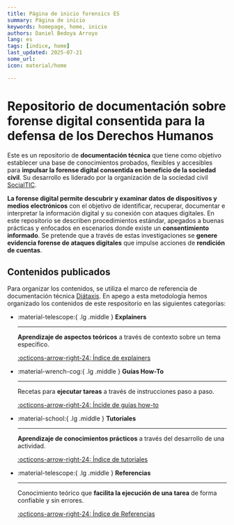 ```yaml
---
title: Página de inicio forensics ES
summary: Página de inicio 
keywords: homepage, home, inicio
authors: Daniel Bedoya Arroyo
lang: es
tags: [indice, home]
last_updated: 2025-07-21
some_url:
icon: material/home

---
```



# Repositorio de documentación sobre forense digital consentida para la defensa de los Derechos Humanos


Este es un repositorio de **documentación técnica** que tiene como objetivo establecer una base de conocimientos probados, flexibles y accesibles para **impulsar la forense digital consentida en beneficio de la sociedad civil**. Su desarrollo es liderado por la organización de la sociedad civil [SocialTIC](https://socialtic.org). 

**La forense digital permite descubrir y examinar datos de dispositivos y medios electrónicos** con el objetivo de identificar, recuperar, documentar e interpretar la información digital y su conexión con ataques digitales. En este repositorio se describen procedimientos estándar, apegados a buenas prácticas y enfocados en escenarios donde existe un **consentimiento informado**. Se pretende que a través de estas investigaciones se **genere evidencia forense de ataques digitales** que impulse acciones de **rendición de cuentas**.

## Contenidos publicados

Para organizar los contenidos, se utiliza el marco de referencia de documentación técnica [Diátaxis](https://diataxis.fr/). En apego a esta metodología hemos organizado los contenidos de este respositorio en las siguientes categorías: 

<div class="grid cards" markdown>

-   :material-telescope:{ .lg .middle } __Explainers__

    ---

    __Aprendizaje de aspectos teóricos__ a través de contexto sobre un tema específico. 

    [:octicons-arrow-right-24:   Índice de explainers](../explainers/)

-   :material-wrench-cog:{ .lg .middle } __Guías How-To__

    ---

    Recetas para **ejecutar tareas** a través de instrucciones paso a paso.

    [:octicons-arrow-right-24:   Íncide de guías how-to](../how-tos/)

-   :material-school:{ .lg .middle } __Tutoriales__

    ---

    **Aprendizaje de conocimientos prácticos** a través del desarrollo de una actividad. 

    [:octicons-arrow-right-24:   Índice de tutoriales](../tutoriales/)

-   :material-telescope:{ .lg .middle } __Referencias__

    ---

    Conocimiento teórico que **facilita la ejecución de una tarea** de forma confiable y sin errores. 

    [:octicons-arrow-right-24:   Índice de Referencias](../references/)

</div>
